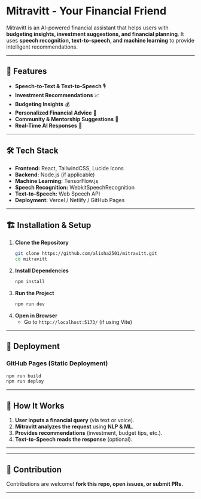 # Mitravitt - Your Financial Friend

Mitravitt is an AI-powered financial assistant that helps users with **budgeting insights, investment suggestions, and financial planning**. It uses **speech recognition, text-to-speech, and machine learning** to provide intelligent recommendations.

---

## 🚀 Features

- **Speech-to-Text & Text-to-Speech** 🎙️
- **Investment Recommendations** 📈
- **Budgeting Insights** 💰
- **Personalized Financial Advice** 🧠
- **Community & Mentorship Suggestions** 👥
- **Real-Time AI Responses** 🤖

---

## 🛠 Tech Stack

- **Frontend:** React, TailwindCSS, Lucide Icons
- **Backend:** Node.js (if applicable)
- **Machine Learning:** TensorFlow.js
- **Speech Recognition:** WebkitSpeechRecognition
- **Text-to-Speech:** Web Speech API
- **Deployment:** Vercel / Netlify / GitHub Pages

---

## 🏗 Installation & Setup

1. **Clone the Repository**
   ```bash
   git clone https://github.com/alisha2501/mitravitt.git
   cd mitravitt
   ```
2. **Install Dependencies**
   ```bash
   npm install
   ```
3. **Run the Project**
   ```bash
   npm run dev
   ```
4. **Open in Browser**
   - Go to `http://localhost:5173/` (if using Vite)

---

## 🚀 Deployment

### **GitHub Pages** (Static Deployment)
```bash
npm run build
npm run deploy
```
---

## 🧠 How It Works

1. **User inputs a financial query** (via text or voice).
2. **Mitravitt analyzes the request** using **NLP & ML**.
3. **Provides recommendations** (investment, budget tips, etc.).
4. **Text-to-Speech reads the response** (optional).

---

---

## 🤝 Contribution

Contributions are welcome! **fork this repo, open issues, or submit PRs.**

---


